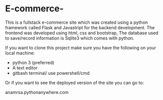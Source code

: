 # E-commerce-

This is a fullstack e-commerce site which was created using a python framework called Flask and Javastript for the backend development.
The frontend was developed using html, css and bootstrap, The database used to save/record 
information is Sqlite3 which comes with python.

If you want to clone this project make sure you have the following on your local machine:

- python 3 (preferred)
- A text editor 
- gitbash terminal/ use powershell/cmd

Or if you want to see the deployed version of the site you can go to:

anamrsa.pythonanywhere.com
